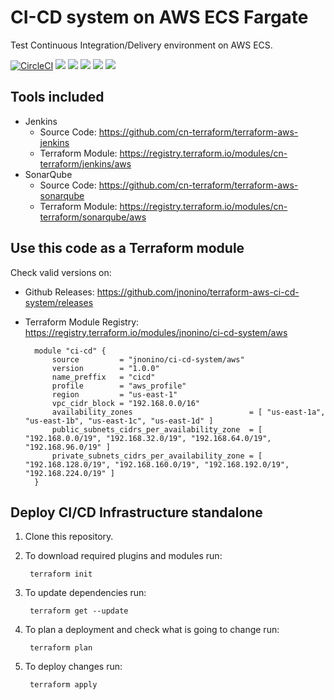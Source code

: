 # CI-CD system on AWS ECS Fargate

Test Continuous Integration/Delivery environment on AWS ECS.

[![CircleCI](https://circleci.com/gh/jnonino/terraform-aws-ci-cd-system/tree/master.svg?style=svg)](https://circleci.com/gh/jnonino/terraform-aws-ci-cd-system/tree/master)
[![](https://img.shields.io/github/license/jnonino/terraform-aws-ci-cd-system)](https://github.com/jnonino/terraform-aws-ci-cd-system)
[![](https://img.shields.io/github/issues/jnonino/terraform-aws-ci-cd-system)](https://github.com/jnonino/terraform-aws-ci-cd-system)
[![](https://img.shields.io/github/issues-closed/jnonino/terraform-aws-ci-cd-system)](https://github.com/jnonino/terraform-aws-ci-cd-system)
[![](https://img.shields.io/github/languages/code-size/jnonino/terraform-aws-ci-cd-system)](https://github.com/jnonino/terraform-aws-ci-cd-system)
[![](https://img.shields.io/github/repo-size/jnonino/terraform-aws-ci-cd-system)](https://github.com/jnonino/terraform-aws-ci-cd-system)

## Tools included

* Jenkins
    - Source Code: <https://github.com/cn-terraform/terraform-aws-jenkins>
    - Terraform Module: <https://registry.terraform.io/modules/cn-terraform/jenkins/aws>
* SonarQube
    - Source Code: <https://github.com/cn-terraform/terraform-aws-sonarqube>
    - Terraform Module: <https://registry.terraform.io/modules/cn-terraform/sonarqube/aws>

## Use this code as a Terraform module

Check valid versions on:
* Github Releases: <https://github.com/jnonino/terraform-aws-ci-cd-system/releases>
* Terraform Module Registry: <https://registry.terraform.io/modules/jnonino/ci-cd-system/aws>

        module "ci-cd" {
            source         = "jnonino/ci-cd-system/aws"
            version        = "1.0.0"
            name_preffix   = "cicd"
            profile        = "aws_profile"
            region         = "us-east-1"   
            vpc_cidr_block = "192.168.0.0/16"
            availability_zones                          = [ "us-east-1a", "us-east-1b", "us-east-1c", "us-east-1d" ]
            public_subnets_cidrs_per_availability_zone  = [ "192.168.0.0/19", "192.168.32.0/19", "192.168.64.0/19", "192.168.96.0/19" ]
            private_subnets_cidrs_per_availability_zone = [ "192.168.128.0/19", "192.168.160.0/19", "192.168.192.0/19", "192.168.224.0/19" ]
        }

## Deploy CI/CD Infrastructure standalone

1. Clone this repository.

2. To download required plugins and modules run:

        terraform init

3. To update dependencies run:

        terraform get --update

4. To plan a deployment and check what is going to change run:

        terraform plan

5. To deploy changes run:

        terraform apply
